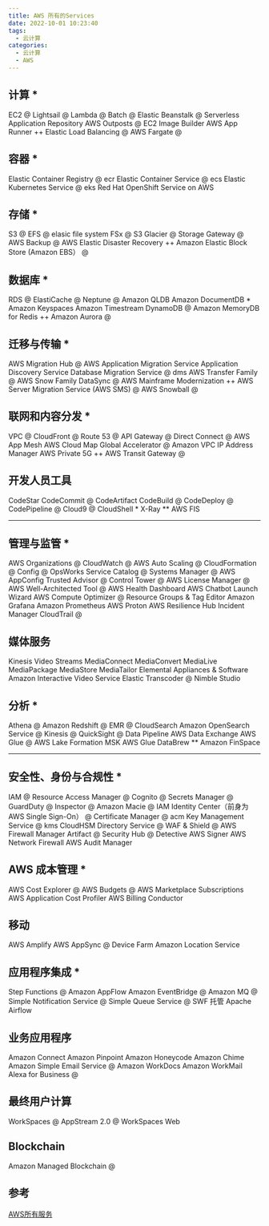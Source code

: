 ```yaml
---
title: AWS 所有的Services
date: 2022-10-01 10:23:40
tags:
  - 云计算
categories:
  - 云计算  
  - AWS
---
```


<p></p>
<!-- more -->


## 计算 *
EC2 @
Lightsail @
Lambda @
Batch @
Elastic Beanstalk @
Serverless Application Repository
AWS Outposts @
EC2 Image Builder
AWS App Runner
++
Elastic Load Balancing @
AWS Fargate @


## 容器 *
Elastic Container Registry @ ecr
Elastic Container Service  @ ecs
Elastic Kubernetes Service @ eks
Red Hat OpenShift Service on AWS


## 存储 *
S3 @
EFS @ elasic file system
FSx @
S3 Glacier @
Storage Gateway @
AWS Backup @
AWS Elastic Disaster Recovery
++
Amazon Elastic Block Store (Amazon EBS） @


## 数据库 *
RDS @
ElastiCache @
Neptune @
Amazon QLDB
Amazon DocumentDB *
Amazon Keyspaces
Amazon Timestream
DynamoDB @
Amazon MemoryDB for Redis
++
Amazon Aurora @


## 迁移与传输 *
AWS Migration Hub   @
AWS Application Migration Service
Application Discovery Service
Database Migration Service  @ dms
AWS Transfer Family  @
AWS Snow Family
DataSync   @
AWS Mainframe Modernization
++ 
AWS Server Migration Service (AWS SMS) @
AWS Snowball  @

## 联网和内容分发 *
VPC  @
CloudFront @
Route 53 @
API Gateway  @
Direct Connect @
AWS App Mesh
AWS Cloud Map
Global Accelerator @
Amazon VPC IP Address Manager
AWS Private 5G
++ 
AWS Transit Gateway @


## 开发人员工具
CodeStar
CodeCommit @
CodeArtifact
CodeBuild  @
CodeDeploy @
CodePipeline @
Cloud9   @
CloudShell *
X-Ray  **
AWS FIS

----

## 管理与监管 *
AWS Organizations @
CloudWatch @
AWS Auto Scaling @
CloudFormation @
Config  @
OpsWorks
Service Catalog @
Systems Manager @
AWS AppConfig
Trusted Advisor @
Control Tower  @
AWS License Manager @
AWS Well-Architected Tool @
AWS Health Dashboard
AWS Chatbot
Launch Wizard
AWS Compute Optimizer @
Resource Groups & Tag Editor
Amazon Grafana
Amazon Prometheus
AWS Proton
AWS Resilience Hub
Incident Manager
CloudTrail @


## 媒体服务
Kinesis Video Streams
MediaConnect
MediaConvert
MediaLive
MediaPackage
MediaStore
MediaTailor
Elemental Appliances & Software
Amazon Interactive Video Service
Elastic Transcoder  @
Nimble Studio


## 分析 *
Athena  @
Amazon Redshift @
EMR @
CloudSearch
Amazon OpenSearch Service @
Kinesis @
QuickSight @
Data Pipeline
AWS Data Exchange
AWS Glue @
AWS Lake Formation
MSK
AWS Glue DataBrew **
Amazon FinSpace


--------


## 安全性、身份与合规性 *
IAM @
Resource Access Manager @
Cognito  @
Secrets Manager  @
GuardDuty  @
Inspector  @
Amazon Macie  @
IAM Identity Center（前身为 AWS Single Sign-On） @
Certificate Manager @ acm
Key Management Service @ kms
CloudHSM
Directory Service  @
WAF & Shield @
AWS Firewall Manager
Artifact  @
Security Hub  @
Detective
AWS Signer
AWS Network Firewall
AWS Audit Manager


## AWS 成本管理 *
AWS Cost Explorer @
AWS Budgets @
AWS Marketplace Subscriptions
AWS Application Cost Profiler
AWS Billing Conductor


## 移动
AWS Amplify
AWS AppSync  @
Device Farm
Amazon Location Service


## 应用程序集成 *
Step Functions @
Amazon AppFlow
Amazon EventBridge @
Amazon MQ  @
Simple Notification Service @
Simple Queue Service  @
SWF
托管 Apache Airflow


## 业务应用程序
Amazon Connect
Amazon Pinpoint
Amazon Honeycode
Amazon Chime
Amazon Simple Email Service @
Amazon WorkDocs
Amazon WorkMail
Alexa for Business @


## 最终用户计算
WorkSpaces   @
AppStream 2.0  @
WorkSpaces Web


## Blockchain
Amazon Managed Blockchain @

## 参考
[AWS所有服务](https://us-east-1.console.aws.amazon.com/console/services?region=us-east-1)




